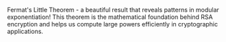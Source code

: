 Fermat's Little Theorem - a beautiful result that reveals patterns in modular exponentiation! This theorem is the mathematical foundation behind RSA encryption and helps us compute large powers efficiently in cryptographic applications.